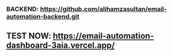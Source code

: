 
### BACKEND: https://github.com/alihamzasultan/email-automation-backend.git

## TEST NOW: https://email-automation-dashboard-3aia.vercel.app/
